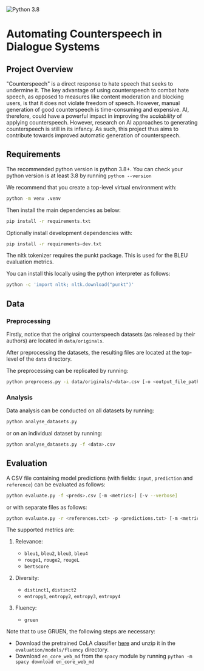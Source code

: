 ![Python 3.8](https://img.shields.io/badge/python-3.8-green.svg)
# Automating Counterspeech in Dialogue Systems

## Project Overview

"Counterspeech" is a direct response to hate speech that seeks to undermine it. The key advantage of using counterspeech to combat hate speech, as opposed to measures like content moderation and blocking users, is that it does not violate freedom of speech. However, manual generation of good counterspeech is time-consuming and expensive. AI, therefore, could have a powerful impact in improving the *scalability* of applying counterspeech. However, research on AI approaches to generating counterspeech is still in its infancy. As such, this project thus aims to contribute towards improved automatic generation of counterspeech.

## Requirements

The recommended python version is python 3.8+. You can check your python version is at least 3.8 by running `python --version`

We recommend that you create a top-level virtual environment with:

```bash
python -m venv .venv
```

Then install the main dependencies as below:

```bash
pip install -r requirements.txt
```

Optionally install development dependencies with:

```bash
pip install -r requirements-dev.txt
```

The nltk tokenizer requires the punkt package. This is used for the BLEU evaluation metrics.

You can install this locally using the python interpreter as follows:

```bash
python -c 'import nltk; nltk.download("punkt")'
```

## Data

### Preprocessing

Firstly, notice that the original counterspeech datasets (as released by their authors) are located in `data/originals`.

After preprocessing the datasets, the resulting files are located at the top-level of the `data` directory.

The preprocessing can be replicated by running:

```bash
python preprocess.py -i data/originals/<data>.csv [-o <output_file_path>]
```

### Analysis

Data analysis can be conducted on all datasets by running:

```bash
python analyse_datasets.py
```

or on an individual dataset by running:

```bash
python analyse_datasets.py -f <data>.csv
```

## Evaluation

A CSV file containing model predictions (with fields: `input`, `prediction` and `reference`) can be evaluated as follows:

```bash
python evaluate.py -f <preds>.csv [-m <metrics>] [-v --verbose]
```

or with separate files as follows:

```bash
python evaluate.py -r <references.txt> -p <predictions.txt> [-m <metrics>] [-v --verbose]
```

The supported metrics are:

1. Relevance:

    * `bleu1`, `bleu2`, `bleu3`, `bleu4`
    * `rouge1`, `rouge2`, `rougeL`
    * `bertscore`

2. Diversity:

    * `distinct1`, `distinct2`
    * `entropy1`, `entropy2`, `entropy3`, `entropy4`

3. Fluency:

    * `gruen`

Note that to use GRUEN, the following steps are necessary:

* Download the pretrained CoLA classifier [here](https://drive.google.com/file/d/1Hw5na_Iy4-kGEoX60bD8vXYeJDQrzyj6/view?usp=sharing) and unzip it in the `evaluation/models/fluency` directory.
* Download `en_core_web_md` from the `spacy` module by running `python -m spacy download en_core_web_md`
